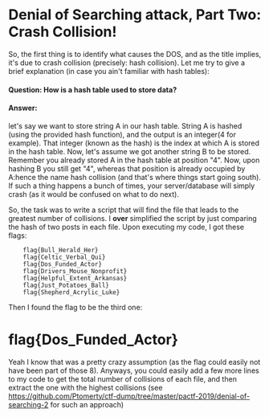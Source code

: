 # Denial of Searching attack, Part Two: Crash Collision!

So, the first thing is to identify what causes the DOS, and as the title implies, it's due to crash collision (precisely: hash collision). Let me try to give a brief explanation (in case you ain't familiar with hash tables):

#### Question: How is a hash table used to store data?

#### Answer: 
let's say we want to store string A in our hash table. String A is hashed (using the provided hash function), and the output is an integer(4 for example). That integer (known as the hash) is the index at which A is stored in the hash table. Now, let's assume we got another string B to be stored. Remember you already stored A in the hash table at position "4". Now, upon hashing B you still get "4", whereas that position is already occupied by A:hence the name hash collision (and that's where things start going south). If such a thing happens a bunch of times, your server/database will simply crash (as it would be confused on what to do next).


So, the task was to write a script that will find the file that leads to the greatest number of collisions. I **over** simplified the script by just comparing the hash of two posts in each file. Upon executing my code, I got these flags:

        flag{Bull_Herald_Her}
        flag{Celtic_Verbal_Qui}
        flag{Dos_Funded_Actor}
        flag{Drivers_Mouse_Nonprofit}
        flag{Helpful_Extent_Arkansas}
        flag{Just_Potatoes_Ball}
        flag{Shepherd_Acrylic_Luke}
        
Then I found the flag to be the third one:
# flag{Dos_Funded_Actor}

Yeah I know that was a pretty crazy assumption (as the flag could easily not have been part of those 8). Anyways, you could easily add a few more lines to my code to get the total number of collisions of each file, and then extract the one with the highest collisions (see https://github.com/Ptomerty/ctf-dump/tree/master/pactf-2019/denial-of-searching-2 for such an approach)
